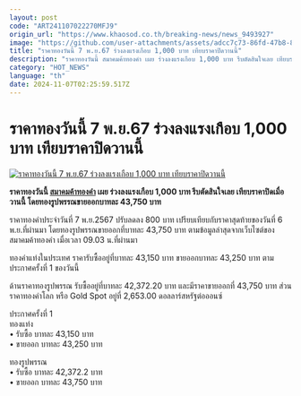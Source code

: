 ```yaml
---
layout: post
code: "ART241107022270MFJ9"
origin_url: "https://www.khaosod.co.th/breaking-news/news_9493927"
image: "https://github.com/user-attachments/assets/adcc7c73-86fd-47b8-8471-87351943d3cf"
title: "ราคาทองวันนี้ 7 พ.ย.67 ร่วงลงแรงเกือบ 1,000 บาท เทียบราคาปิดวานนี้"
description: "ราคาทองวันนี้ สมาคมค้าทองคำ เผย ร่วงลงแรงเกือบ 1,000 บาท รีบตัดสินใจเลย เทียบราคาปิดเมื่อวานนี้ โดยทองรูปพรรณขายออกบาทละ 43,750 บาท"
category: "HOT_NEWS"
language: "th"
date: 2024-11-07T02:25:59.517Z
---
```


# ราคาทองวันนี้ 7 พ.ย.67 ร่วงลงแรงเกือบ 1,000 บาท เทียบราคาปิดวานนี้

[![ราคาทองวันนี้ 7 พ.ย.67 ร่วงลงแรงเกือบ 1,000 บาท เทียบราคาปิดวานนี้](https://www.khaosod.co.th/wpapp/uploads/2024/11/gold-price-today-4.jpg "ราคาทองวันนี้ 7 พ.ย.67 ร่วงลงแรงเกือบ 1,000 บาท เทียบราคาปิดวานนี้")](https://www.khaosod.co.th/wpapp/uploads/2024/11/gold-price-today-4.jpg)

**ราคาทองวันนี้ [สมาคมค้าทองคำ](https://www.goldtraders.or.th/) เผย ร่วงลงแรงเกือบ 1,000 บาท รีบตัดสินใจเลย เทียบราคาปิดเมื่อวานนี้ โดยทองรูปพรรณขายออกบาทละ 43,750 บาท**

ราคาทองคำประจำวันที่ 7 พ.ย.2567 ปรับลดลง 800 บาท เปรียบเทียบกับราคาสุดท้ายของวันที่ 6 พ.ย.ที่ผ่านมา โดยทองรูปพรรณขายออกที่บาทละ 43,750 บาท ตามข้อมูลล่าสุดจากเว็บไซต์ของ สมาคมค้าทองคำ เมื่อเวลา 09.03 น.ที่ผ่านมา

ทองคำแท่งในประเทศ ราคารับซื้ออยู่ที่บาทละ 43,150 บาท ขายออกบาทละ 43,250 บาท ตามประกาศครั้งที่ 1 ของวันนี้

ด้านราคาทองรูปพรรณ รับซื้ออยู่ที่บาทละ 42,372.20 บาท และมีราคาขายออกที่ 43,750 บาท ส่วนราคาทองคำโลก หรือ Gold Spot อยู่ที่ 2,653.00 ดอลลาร์สหรัฐต่อออนซ์

ประกาศครั้งที่ 1  
ทองแท่ง  
• รับซื้อ บาทละ 43,150 บาท  
• ขายออก บาทละ 43,250 บาท

ทองรูปพรรณ  
• รับซื้อ บาทละ 42,372.2 บาท  
• ขายออก บาทละ 43,750 บาท